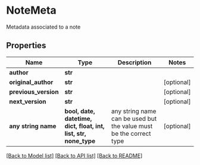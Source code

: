 # NoteMeta

Metadata associated to a note

## Properties
Name | Type | Description | Notes
------------ | ------------- | ------------- | -------------
**author** | **str** |  | 
**original_author** | **str** |  | [optional] 
**previous_version** | **str** |  | [optional] 
**next_version** | **str** |  | [optional] 
**any string name** | **bool, date, datetime, dict, float, int, list, str, none_type** | any string name can be used but the value must be the correct type | [optional]

[[Back to Model list]](../README.md#documentation-for-models) [[Back to API list]](../README.md#documentation-for-api-endpoints) [[Back to README]](../README.md)


